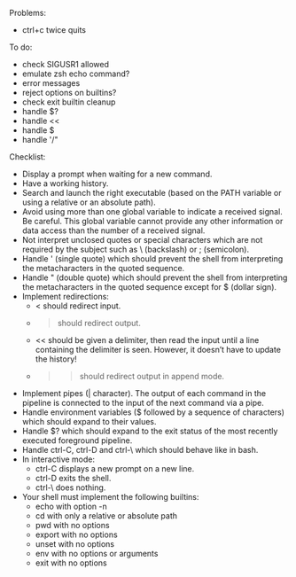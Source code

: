 Problems:
-	ctrl+c twice quits

To do:
-	check SIGUSR1 allowed
-	emulate zsh echo command?
-	error messages
-	reject options on builtins?
-	check exit builtin cleanup
-	handle $?
-	handle <<
-	handle $
-	handle '/"

Checklist:
-	Display a prompt when waiting for a new command.
-	Have a working history.
-	Search and launch the right executable (based on the PATH variable or using a
	relative or an absolute path).
-	Avoid using more than one global variable to indicate a received signal.
	Be careful. This global variable cannot provide any other
	information or data access than the number of a received signal.
-	Not interpret unclosed quotes or special characters which are not required by the
	subject such as \ (backslash) or ; (semicolon).
-	Handle ' (single quote) which should prevent the shell from interpreting the metacharacters in the quoted sequence.
-	Handle " (double quote) which should prevent the shell from interpreting the metacharacters in the quoted sequence except for $ (dollar sign).
-	Implement redirections:
	-	< should redirect input.
	-	> should redirect output.
	-	<< should be given a delimiter, then read the input until a line containing the
		delimiter is seen. However, it doesn’t have to update the history!
	-	>> should redirect output in append mode.
-	Implement pipes (| character). The output of each command in the pipeline is
	connected to the input of the next command via a pipe.
-	Handle environment variables ($ followed by a sequence of characters) which
	should expand to their values.
-	Handle $? which should expand to the exit status of the most recently executed
	foreground pipeline.
-	Handle ctrl-C, ctrl-D and ctrl-\ which should behave like in bash.
-	In interactive mode:
	-	ctrl-C displays a new prompt on a new line.
	-	ctrl-D exits the shell.
	-	ctrl-\ does nothing.
-	Your shell must implement the following builtins:
	-	echo with option -n
	-	cd with only a relative or absolute path
	-	pwd with no options
	-	export with no options
	-	unset with no options
	-	env with no options or arguments
	-	exit with no options
